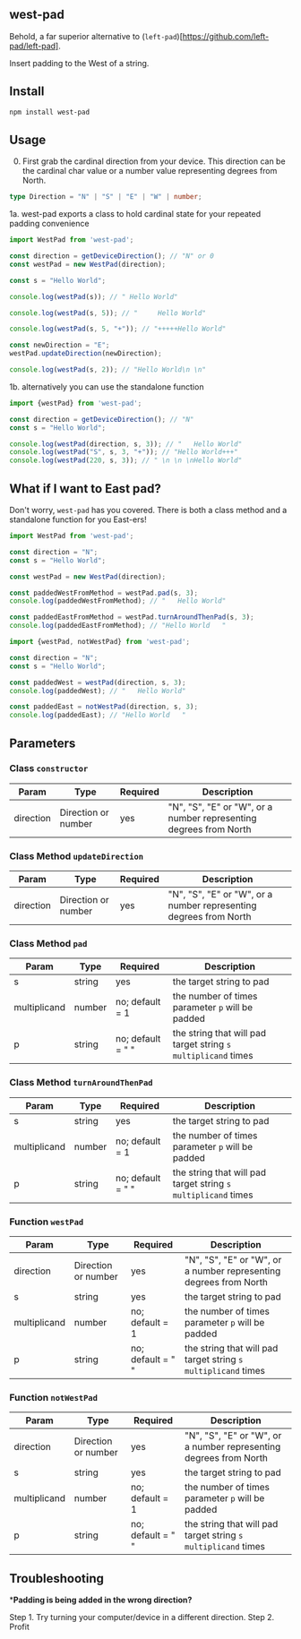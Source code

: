 ## west-pad

Behold, a far superior alternative to (`left-pad`)[https://github.com/left-pad/left-pad].

Insert padding to the West of a string.

## Install

```bash
npm install west-pad
```

## Usage

0. First grab the cardinal direction from your device. This direction can be the cardinal char value or a number value representing degrees from North.

```ts
type Direction = "N" | "S" | "E" | "W" | number;
```

1a. west-pad exports a class to hold cardinal state for your repeated padding convenience 

```ts
import WestPad from 'west-pad';

const direction = getDeviceDirection(); // "N" or 0
const westPad = new WestPad(direction);

const s = "Hello World";

console.log(westPad(s)); // " Hello World"

console.log(westPad(s, 5)); // "     Hello World"

console.log(westPad(s, 5, "+")); // "+++++Hello World"

const newDirection = "E";
westPad.updateDirection(newDirection);

console.log(westPad(s, 2)); // "Hello World\n \n"
```

1b. alternatively you can use the standalone function

```ts
import {westPad} from 'west-pad';

const direction = getDeviceDirection(); // "N"
const s = "Hello World";

console.log(westPad(direction, s, 3)); // "   Hello World"
console.log(westPad("S", s, 3, "+")); // "Hello World+++"
console.log(westPad(220, s, 3)); // " \n \n \nHello World"
```

## What if I want to East pad?

Don't worry, `west-pad` has you covered. There is both a class method and a standalone function for you East-ers!

```ts
import WestPad from 'west-pad';

const direction = "N";
const s = "Hello World";

const westPad = new WestPad(direction);

const paddedWestFromMethod = westPad.pad(s, 3);
console.log(paddedWestFromMethod); // "   Hello World"

const paddedEastFromMethod = westPad.turnAroundThenPad(s, 3);
console.log(paddedEastFromMethod); // "Hello World   "
```

```ts
import {westPad, notWestPad} from 'west-pad';

const direction = "N";
const s = "Hello World";

const paddedWest = westPad(direction, s, 3);
console.log(paddedWest); // "   Hello World"

const paddedEast = notWestPad(direction, s, 3);
console.log(paddedEast); // "Hello World   "
```

## Parameters

### Class `constructor`

| Param  | Type           | Required | Description                                                                                                                                             |
| ------ | -------------- | -------- | ------------------------------------------------------------------------------------------------------------------------------------------------------- |
| direction | Direction or number | yes      | "N", "S", "E" or "W", or a number representing degrees from North

### Class Method `updateDirection`

| Param  | Type           | Required | Description                                                                                                                                             |
| ------ | -------------- | -------- | ------------------------------------------------------------------------------------------------------------------------------------------------------- |
| direction | Direction or number | yes      | "N", "S", "E" or "W", or a number representing degrees from North

### Class Method `pad`

| Param  | Type           | Required | Description                                                                                                                                             |
| ------ | -------------- | -------- | ------------------------------------------------------------------------------------------------------------------------------------------------------- |
| s | string | yes      | the target string to pad
| multiplicand | number | no; default = 1 | the number of times parameter `p` will be padded
| p | string | no; default = " " | the string that will pad target string `s` `multiplicand` times

### Class Method `turnAroundThenPad`

| Param  | Type           | Required | Description                                                                                                                                             |
| ------ | -------------- | -------- | ------------------------------------------------------------------------------------------------------------------------------------------------------- |
| s | string | yes      | the target string to pad
| multiplicand | number | no; default = 1 | the number of times parameter `p` will be padded
| p | string | no; default = " " | the string that will pad target string `s` `multiplicand` times

### Function `westPad`

| Param  | Type           | Required | Description                                                                                                                                             |
| ------ | -------------- | -------- | ------------------------------------------------------------------------------------------------------------------------------------------------------- |
| direction | Direction or number | yes      | "N", "S", "E" or "W", or a number representing degrees from North
| s | string | yes      | the target string to pad
| multiplicand | number | no; default = 1 | the number of times parameter `p` will be padded
| p | string | no; default = " " | the string that will pad target string `s` `multiplicand` times

### Function `notWestPad`

| Param  | Type           | Required | Description                                                                                                                                             |
| ------ | -------------- | -------- | ------------------------------------------------------------------------------------------------------------------------------------------------------- |
| direction | Direction or number | yes      | "N", "S", "E" or "W", or a number representing degrees from North
| s | string | yes      | the target string to pad
| multiplicand | number | no; default = 1 | the number of times parameter `p` will be padded
| p | string | no; default = " " | the string that will pad target string `s` `multiplicand` times


## Troubleshooting

***Padding is being added in the wrong direction?**

Step 1. Try turning your computer/device in a different direction.
Step 2. Profit
